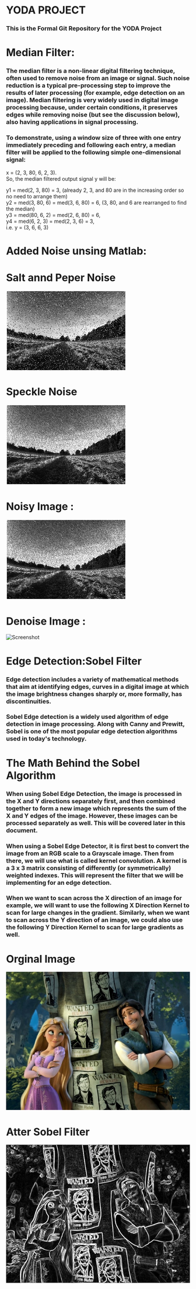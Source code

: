 # YODA PROJECT

### This is the Formal Git Repository for the YODA Project


# Median Filter:
### The median filter is a non-linear digital filtering technique, often used to remove noise from an image or signal. Such noise reduction is a typical pre-processing step to improve the results of later processing (for example, edge detection on an image). Median filtering is very widely used in digital image processing because, under certain conditions, it preserves edges while removing noise (but see the discussion below), also having applications in signal processing.

### To demonstrate, using a window size of three with one entry immediately preceding and following each entry, a median filter will be applied to the following simple one-dimensional signal:

x = (2, 3, 80, 6, 2, 3). <br />
So, the median filtered output signal y will be: <br />

y1 = med(2, 3, 80) = 3, (already 2, 3, and 80 are in the increasing order so no need to arrange them) <br />
y2 = med(3, 80, 6) = med(3, 6, 80) = 6, (3, 80, and 6 are rearranged to find the median) <br />
y3 = med(80, 6, 2) = med(2, 6, 80) = 6, <br />
y4 = med(6, 2, 3) = med(2, 3, 6) = 3, <br />
i.e. y = (3, 6, 6, 3) <br />

# Added Noise unsing Matlab:

# Salt annd Peper Noise 

![Screenshot](saltpepper.png)

# Speckle Noise

![Screenshot](speckle.png)

# Noisy Image :

![Screenshot](speckle.png)

# Denoise Image :

![Screenshot](orginal_image.png)

# Edge Detection:Sobel Filter

### Edge detection includes a variety of mathematical methods that aim at identifying edges, curves in a digital image at which the image brightness changes sharply or, more formally, has discontinuities.

### Sobel Edge detection is a widely used algorithm of edge detection in image processing. Along with Canny and Prewitt, Sobel is one of the most popular edge detection algorithms used in today's technology.


# The Math Behind the Sobel Algorithm
### When using Sobel Edge Detection, the image is processed in the X and Y directions separately first, and then combined together to form a new image which represents the sum of the X and Y edges of the image. However, these images can be processed separately as well. This will be covered later in this document.

### When using a Sobel Edge Detector, it is first best to convert the image from an RGB scale to a Grayscale image. Then from there, we will use what is called kernel convolution. A kernel is a 3 x 3 matrix consisting of differently (or symmetrically) weighted indexes. This will represent the filter that we will be implementing for an edge detection.

### When we want to scan across the X direction of an image for example, we will want to use the following X Direction Kernel to scan for large changes in the gradient. Similarly, when we want to scan across the Y direction of an image, we could also use the following Y Direction Kernel to scan for large gradients as well.

# Orginal Image

![Screenshot](VGA1.png)

# Atter Sobel Filter

![Screenshot](VGA.png)


